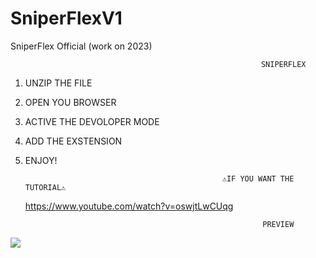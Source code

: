 # SniperFlexV1
SniperFlex Official (work on 2023)


                                                            SNIPERFLEX

1) UNZIP THE FILE
2) OPEN YOU BROWSER
3) ACTIVE THE DEVOLOPER MODE 
4) ADD THE EXSTENSION 
5) ENJOY!

                                                   ⚠IF YOU WANT THE TUTORIAL⚠

   https://www.youtube.com/watch?v=oswjtLwCUqg


                                                            PREVIEW

![](https://cdn.discordapp.com/attachments/1158000355397881926/1160656814933803008/sniper_flex_proof.PNG?ex=653574e4&is=6522ffe4&hm=4c15b1c15969442a0312666aa23fe002a838afa91cb26f76215dde1da2568c25&)

